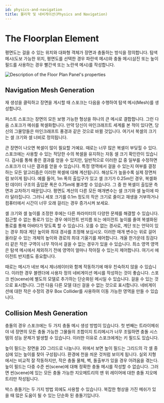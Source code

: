 ```yaml
---
id: physics-and-navigation
title: 물리학 및 네비게이션(Physics and Navigation)
---
```


# The Floorplan Element

평면도는 걸을 수 있는 위치와 대화형 객체가 장면과 충돌하는 방식을 정의합니다. 
탐색 메시(도보 가능한 위치, 평면도를 선택한 경우 파란색 메시)와 충돌 메시(삼진 또는 높이 필드를 사용하는 경우 빨간색 또는 노란색 메시)를 작성합니다.

![Description of the Floor Plan Panel's properties](img/FloorPlan.png)


## Navigation Mesh Generation

재 생성을 클릭하고 장면을 게시할 때 스포크는 다음을 수행하여 탐색 메시(Mesh)를 생성합니다.

퍼스트 스포크는 장면의 모든 보행 가능한 형상을 하나의 큰 메시로 결합합니다. 그런 다음 스포크가 메쉬를 복셀화합니다. 만약 당신이 마인크래프트 세계를 본 적이 있다면, 당신의 그물망들은 마인크래프트 풍경과 같은 것으로 바뀔 것입니다. 여기서 복셀의 크기는 셀 크기와 셀 너비로 정의됩니다.

큰 장면이 나오면 복셀이 많이 필요할 거예요. 때로는 너무 많은 복셀이 부딪힐 수 있다. 스포크에는 사용할 수 있는 적당한 수의 복셀을 유지하는 자동 셀 크기 확인란이 있습니다. 검사를 통해 좋은 결과를 얻을 수 있지만, 일반적으로 이러한 값 중 일부를 수정하면 스포크가 더 나은 결과를 얻을 수 있습니다. 특정 영역에서 걸을 수 있는지 여부를 결정하는 모든 알고리즘은 이러한 복셀에 대해 계산됩니다. 해상도가 높을수록 실제 장면처럼 보이게 됩니다. 예를 들어, 1m 폭의 출입구가 있고 셀 크기가 0.25m인 경우, 복셀화된 데이터 구조의 출입문 폭은 0.75m에 불과할 수 있습니다. 그 중 한 복셀이 출입문 측면과 교차하기 때문입니다. 평면도 계산의 다른 모든 매개변수는 셀 크기와 셀 높이에 따라 달라집니다. 그러니 세포 크기를 0.1m 정도의 작은 크기로 줄이고 재생을 거부하거나 컴퓨터에서 시간이 너무 오래 걸리는 경우 증가시켜 보세요.

셀 크기와 셀 높이를 조정한 후에는 다른 파라미터의 다양한 문제를 해결할 수 있습니다. 접근할 수 없는 통로가 있는 경우 에이전트 반지름 또는 에이전트 높이를 줄여 복셀화된 통로를 통해 아바타가 맞도록 할 수 있습니다. 오를 수 없는 경사로, 계단 또는 언덕이 있는 경우 최대 계단 높이와 최대 경사를 조정해 보십시오. 이러한 매개 변수는 위로 걸어 올라갈 수 있는 개체의 높이와 경로의 최대 기울기를 제어합니다. 개울 한가운데 징검다리 같은 작은 구역이 너무 작아서 걸을 수 없는 경우가 있을 수 있습니다. 최소 영역 영역은 탐색 메시에서 제외하기 전에 영역이 얼마나 작아질 수 있는지 제어합니다. 여기서 에이전트 반지름도 중요합니다.

때로는 메시가 네브 메시 제너레이터와 함께 작동하기에 매우 친숙하지 않을 수 있습니다. 이러한 경우 블렌더에 사용자 정의 네비게이션 메시를 작성하는 것이 좋습니다. 스포크 씬(scene)에 별도의 모델로 추가하는 단순화된 메시일 수 있습니다. 걸을 수 있는 것으로 표시합니다. 그런 다음 다른 모델 대신 걸을 수 없는 것으로 표시합니다. 네비게이션에 대한 작은 수정의 경우 Box Collider를 사용하여 이동 가능한 영역을 만들 수 있습니다.

## Collision Mesh Generation

충돌의 경우 스포크에는 두 가지 충돌 메시 생성 방법이 있습니다. 첫 번째는 트라이메쉬야 네 장면의 모든 충돌 가능한 그물들의 조합이지 트리메시가 너무 조밀하면 충돌 시스템의 성능 문제가 발생할 수 있습니다. 이러한 이유로 스포크에게는 키 필드도 있습니다.

높이 필드는 장면을 2D 그리드로 나눕니다. 위에서 보면 높이 필드는 그리드의 각 셀 중심에 있는 높이를 찾아 구성됩니다. 환경에 천을 씌운 것처럼 보이게 됩니다. 실외 지형에서는 비교적 잘 작동하지만, 작은 충돌 물체, 벽, 돌출부가 있을 경우 어려움을 겪는다. 높이 필드는 다중 수준 씬(scene)에 대해 정확한 충돌 메시를 작성할 수 없습니다. 그러면 씬(scene)에 있는 모든 충돌 가능한 지오메트리의 맨 위 레이어에 대한 충돌 지오메트리만 작성됩니다.

박스 충돌기는 두 가지 방법 외에도 사용할 수 있습니다. 복잡한 형상을 가진 메쉬가 있을 때 많은 도움이 될 수 있는 단순화 된 충돌기입니다.